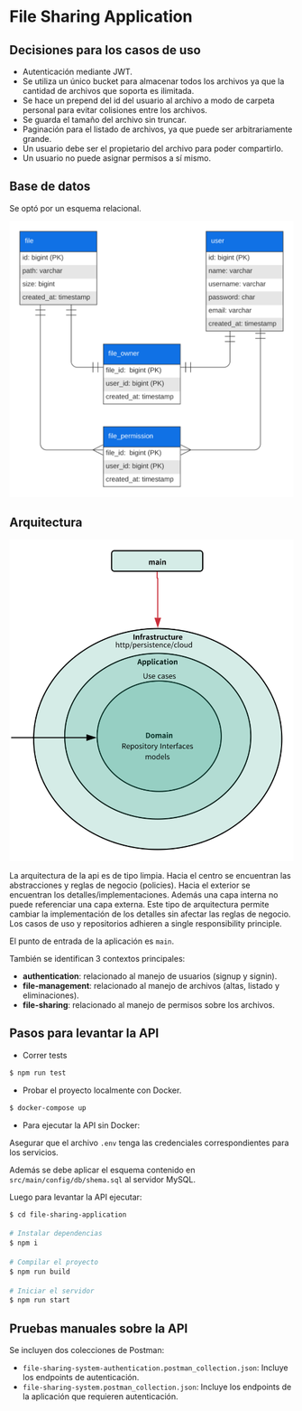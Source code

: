 # File Sharing Application

## Decisiones para los casos de uso

- Autenticación mediante JWT.
- Se utiliza un único bucket para almacenar todos los archivos ya que la cantidad de archivos que soporta es ilimitada.
- Se hace un prepend del id del usuario al archivo a modo de carpeta personal para evitar colisiones entre los archivos.
- Se guarda el tamaño del archivo sin truncar.
- Paginación para el listado de archivos, ya que puede ser arbitrariamente grande.
- Un usuario debe ser el propietario del archivo para poder compartirlo.
- Un usuario no puede asignar permisos a sí mismo.

## Base de datos

Se optó por un esquema relacional.

![alt text](db-schema.svg "DB schema")

## Arquitectura

![alt text](file-sharing-app.svg "File Sharing Application")

La arquitectura de la api es de tipo limpia. Hacia el centro se encuentran las abstracciones y reglas de negocio (policies). Hacia el exterior se encuentran los detalles/implementaciones.
Además una capa interna no puede referenciar una capa externa. Este tipo de arquitectura permite cambiar la implementación de los detalles sin afectar las reglas de negocio.
Los casos de uso y repositorios adhieren a single responsibility principle.

El punto de entrada de la aplicación es `main`.

También se identifican 3 contextos principales:
- **authentication**: relacionado al manejo de usuarios (signup y signin).
- **file-management**: relacionado al manejo de archivos (altas, listado y eliminaciones).
- **file-sharing**: relacionado al manejo de permisos sobre los archivos.

## Pasos para levantar la API

- Correr tests
```bash
$ npm run test
```

- Probar el proyecto localmente con Docker.
```bash
$ docker-compose up
```

- Para ejecutar la API sin Docker:

Asegurar que el archivo `.env` tenga las credenciales correspondientes para los servicios.

Además se debe aplicar el esquema contenido en `src/main/config/db/shema.sql` al servidor MySQL.

Luego para levantar la API ejecutar:

```bash
$ cd file-sharing-application

# Instalar dependencias
$ npm i

# Compilar el proyecto
$ npm run build

# Iniciar el servidor
$ npm run start
```

## Pruebas manuales sobre la API

Se incluyen dos colecciones de Postman:
- `file-sharing-system-authentication.postman_collection.json`: Incluye los endpoints de autenticación.
- `file-sharing-system.postman_collection.json`: Incluye los endpoints de la aplicación que requieren autenticación.
